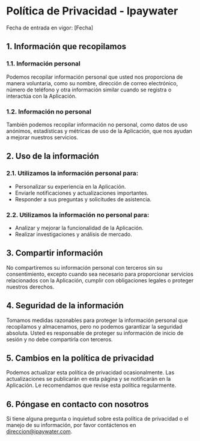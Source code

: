 # Política de Privacidad - Ipaywater

Fecha de entrada en vigor: [Fecha]

## 1. Información que recopilamos

### 1.1. Información personal

Podemos recopilar información personal que usted nos proporciona de manera voluntaria, como su nombre, dirección de correo electrónico, número de teléfono y otra información similar cuando se registra o interactúa con la Aplicación.

### 1.2. Información no personal

También podemos recopilar información no personal, como datos de uso anónimos, estadísticas y métricas de uso de la Aplicación, que nos ayudan a mejorar nuestros servicios.

## 2. Uso de la información

### 2.1. Utilizamos la información personal para:

- Personalizar su experiencia en la Aplicación.
- Enviarle notificaciones y actualizaciones importantes.
- Responder a sus preguntas y solicitudes de asistencia.

### 2.2. Utilizamos la información no personal para:

- Analizar y mejorar la funcionalidad de la Aplicación.
- Realizar investigaciones y análisis de mercado.

## 3. Compartir información

No compartiremos su información personal con terceros sin su consentimiento, excepto cuando sea necesario para proporcionar servicios relacionados con la Aplicación, cumplir con obligaciones legales o proteger nuestros derechos.

## 4. Seguridad de la información

Tomamos medidas razonables para proteger la información personal que recopilamos y almacenamos, pero no podemos garantizar la seguridad absoluta. Usted es responsable de proteger su información de inicio de sesión y no debe compartirla con terceros.

## 5. Cambios en la política de privacidad

Podemos actualizar esta política de privacidad ocasionalmente. Las actualizaciones se publicarán en esta página y se notificarán en la Aplicación. Le recomendamos que revise esta política regularmente.

## 6. Póngase en contacto con nosotros

Si tiene alguna pregunta o inquietud sobre esta política de privacidad o el manejo de su información, por favor contáctenos en [direccion@ipaywater.com](mailto:direccion@ipaywater.com).

